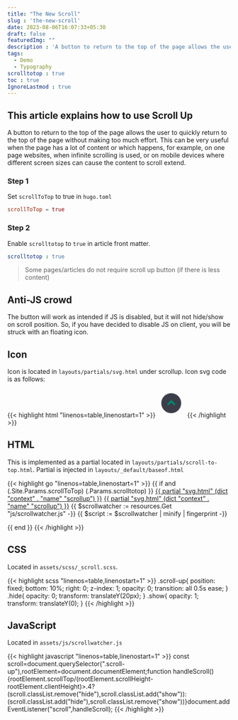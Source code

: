 ```yaml
---
title: "The New Scroll"
slug : 'the-new-scroll'
date: 2023-08-06T16:07:33+05:30
draft: false
featuredImg: ""
description : 'A button to return to the top of the page allows the user to quickly return to the top of the page without making too much effort'
tags: 
  - Demo
  - Typography
scrolltotop : true
toc : true
IgnoreLastmod : true
---
```


## This article explains how to use Scroll Up

A button to return to the top of the page allows the user to quickly return to the top of the page without making too much effort. This can be very useful when the page has a lot of content or which happens, for example, on one page websites, when infinite scrolling is used, or on mobile devices where different screen sizes can cause the content to scroll extend.

### Step 1

Set `scrollToTop` to true in `hugo.toml`

```toml
scrollToTop = true
```

### Step 2

Enable `scrolltotop` to `true` in article front matter.

```yaml
scrolltotop : true
```

> Some pages/articles do not require scroll up button (if there is less content)

## Anti-JS crowd

The button will work as intended if JS is disabled, but it will not hide/show on scroll position. So, if you have decided to disable JS on client, you will be struck with an floating icon.

## Icon
Icon is located in `layouts/partials/svg.html` under scrollup.
Icon svg code is as follows:

{{< highlight html "linenos=table,linenostart=1" >}}
<svg fill="#3B3E48" width="64px" height="64px" viewBox="-2.4 -2.4 28.80 28.80" id="up-circle" data-name="Flat Color" xmlns="http://www.w3.org/2000/svg" class="icon flat-color" stroke="#3B3E48" stroke-width="0.00024000000000000003"><g id="SVGRepo_bgCarrier" stroke-width="0"></g><g id="SVGRepo_tracerCarrier" stroke-linecap="round" stroke-linejoin="round" stroke="#CCCCCC" stroke-width="0.9600000000000002"><circle id="primary" cx="12" cy="12" r="10" style="fill: #3B3E48;"></circle><path id="secondary" d="M15,14a1,1,0,0,1-.71-.29L12,11.41l-2.29,2.3a1,1,0,0,1-1.42-1.42l3-3a1,1,0,0,1,1.42,0l3,3a1,1,0,0,1,0,1.42A1,1,0,0,1,15,14Z" style="fill: #018574;"></path></g><g id="SVGRepo_iconCarrier"><circle id="primary" cx="12" cy="12" r="10" style="fill: #3B3E48;"></circle><path id="secondary" d="M15,14a1,1,0,0,1-.71-.29L12,11.41l-2.29,2.3a1,1,0,0,1-1.42-1.42l3-3a1,1,0,0,1,1.42,0l3,3a1,1,0,0,1,0,1.42A1,1,0,0,1,15,14Z" style="fill: #018574;"></path></g></svg>
{{< /highlight >}}

## HTML

This is implemented as a partial located in `layouts/partials/scroll-to-top.html`.
Partial is injected in `layouts/_default/baseof.html`

{{< highlight go "linenos=table,linenostart=1" >}}
{{ if and (.Site.Params.scrollToTop) (.Params.scrolltotop) }}
<a href="#" class="scroll-up">{{ partial "svg.html" (dict "context" . "name" "scrollup") }}</a>
<noscript>
    <a href="#" class="scroll-up show">{{ partial "svg.html" (dict "context" . "name" "scrollup") }}</a>
</noscript>
{{ $scrollwatcher := resources.Get "js/scrollwatcher.js" -}}
{{ $script := $scrollwatcher | minify | fingerprint -}}
<script src="{{ $script.Permalink }}" {{ printf "integrity=%q" $script.Data.Integrity | safeHTMLAttr }} crossorigin="anonymous"></script>
{{ end }}
{{< /highlight >}}


## CSS

Located in `assets/scss/_scroll.scss`.

{{< highlight scss "linenos=table,linenostart=1" >}}
.scroll-up{
    position: fixed;
    bottom: 10%;
    right: 0;
    z-index: 1;
    opacity: 0;
    transition: all 0.5s ease;
}
.hide{
    opacity: 0;
    transform: translateY(20px);
}
.show{
    opacity: 1;
    transform: translateY(0);
  }
{{< /highlight >}}

## JavaScript

Located in `assets/js/scrollwatcher.js`

{{< highlight javascript "linenos=table,linenostart=1" >}}
const scroll=document.querySelector(".scroll-up"),rootElement=document.documentElement;function handleScroll(){rootElement.scrollTop/(rootElement.scrollHeight-rootElement.clientHeight)>.4?(scroll.classList.remove("hide"),scroll.classList.add("show")):(scroll.classList.add("hide"),scroll.classList.remove("show"))}document.addEventListener("scroll",handleScroll);
{{< /highlight >}}